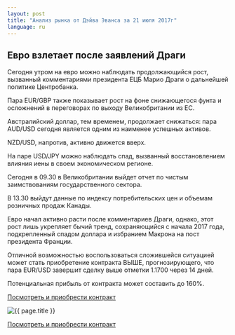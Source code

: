 ```yaml
---
layout: post
title: "Анализ рынка от Дэйва Эванса за 21 июля 2017г"
language: ru
---
```

## Евро взлетает после заявлений Драги

Сегодня утром на евро можно наблюдать продолжающийся рост, вызванный комментариями президента ЕЦБ Марио Драги о дальнейшей политике Центробанка.

Пара EUR/GBP также показывает рост на фоне снижающегося фунта и осложнений в переговорах по выходу Великобритании из ЕС.

Австралийский доллар, тем временем, продолжает снижаться: пара AUD/USD сегодня является одним из наименее успешных активов.

NZD/USD, напротив, активно движется вверх.

На паре USD/JPY можно наблюдать спад, вызванный восстановлением влияния иены в своем экономическом регионе.

 
Сегодня в 09.30 в Великобритании выйдет отчет по чистым заимствованиям государственного сектора.

В 13.30 выйдут данные по индексу потребительских цен и объемам розничных продаж Канады.
 
 
Евро начал активно расти после комментариев Драги, однако, этот рост лишь укрепляет бычий тренд, сохраняющийся с начала 2017 года, подкрепленный спадом доллара и избранием Макрона на пост президента Франции.

Отличной возможностью воспользоваться сложившейся ситуацией может стать приобретение контракта ВЫШЕ, прогнозирующего, что пара EUR/USD завершит сделку выше отметки 1.1700 через 14 дней. 

Потенциальная прибыль от контракта может составить до 160%. 


<a href="http://record.binary.com/_bivVDfg8lHux76XffYA0JmNd7ZgqdRLk/1/?market=forex&underlying=frxEURUSD&formname=higherlower&duration_amount=14&duration_units=d&amount=10&amount_type=payout&expiry_type=duration&barrier=1.17&s=1&t=vtypfzU8riHiqusOFIm4YJ0co5lt24DG" target="_blank">Посмотреть и приобрести контракт</a>

<img src="{{ site.url }}/images/ru-21-july-17.png" alt="{{ page.title }}"  title="{{ page.title }}">

<a href="%LINK%%?https://www.binary.com/d/trade.cgi?market=forex&underlying=frxEURUSD&formname=higherlower&duration_amount=14&duration_units=d&amount=10&amount_type=payout&expiry_type=duration&barrier=1.17&s=1&t=vtypfzU8riHiqusOFIm4YJ0co5lt24DG" target="_blank">Посмотреть и приобрести контракт</a>
